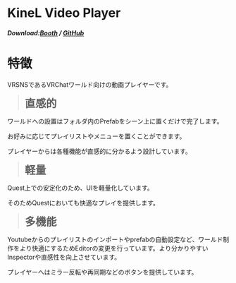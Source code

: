 <!-- 
<div style="text-align: center;">
<H1>KineL Video Player</H1>
</div>


<div style="text-align: center;">
<p>VRChatワールド向け動画プレイヤー</p>
</div>

#

<div  style="text-align: center;">
<H1>特徴</H1>
<H3>直感的</H3>
<H3>軽量</H3>
<H3>多機能</H3>
</div> -->
# KineL Video Player

##### Download:[Booth](https://kinel.booth.pm/items/2758684) / [GitHub](https://github.com/niwaniwa/KineLVideoPlayer)





# 特徴

VRSNSであるVRChatワールド向けの動画プレイヤーです。

> <font size="5em"><b>直感的</b></font>

ワールドへの設置はフォルダ内のPrefabをシーン上に置くだけで完了します。

お好みに応じてプレイリストやメニューを置くことができます。

プレイヤーからは各種機能が直感的に分かるよう設計しています。


> <font size="5em"><b>軽量</b></font>

Quest上での安定化のため、UIを軽量化しています。

そのためQuestにおいても快適なプレイを提供します。


> <font size="5em"><b>多機能</b></font>

Youtubeからのプレイリストのインポートやprefabの自動設定など、ワールド制作をより快適にするためEditorの変更を行っています。より分かりやすいInspectorや直感性を向上させています。

プレイヤーへはミラー反転や再同期などのボタンを提供しています。
